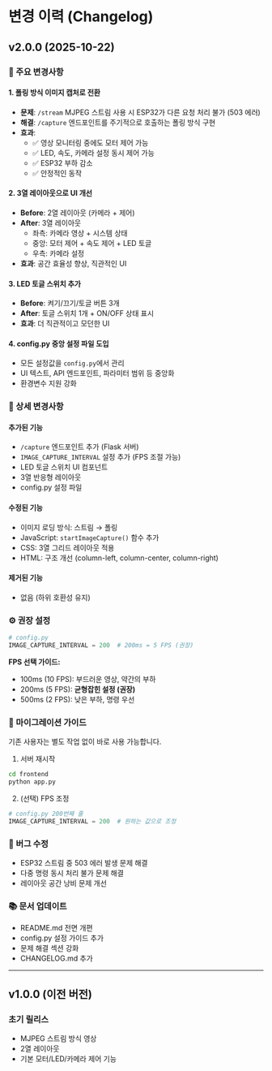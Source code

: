 # 변경 이력 (Changelog)

## v2.0.0 (2025-10-22)

### 🎉 주요 변경사항

#### 1. 폴링 방식 이미지 캡처로 전환
- **문제**: `/stream` MJPEG 스트림 사용 시 ESP32가 다른 요청 처리 불가 (503 에러)
- **해결**: `/capture` 엔드포인트를 주기적으로 호출하는 폴링 방식 구현
- **효과**:
  - ✅ 영상 모니터링 중에도 모터 제어 가능
  - ✅ LED, 속도, 카메라 설정 동시 제어 가능
  - ✅ ESP32 부하 감소
  - ✅ 안정적인 동작

#### 2. 3열 레이아웃으로 UI 개선
- **Before**: 2열 레이아웃 (카메라 + 제어)
- **After**: 3열 레이아웃
  - 좌측: 카메라 영상 + 시스템 상태
  - 중앙: 모터 제어 + 속도 제어 + LED 토글
  - 우측: 카메라 설정
- **효과**: 공간 효율성 향상, 직관적인 UI

#### 3. LED 토글 스위치 추가
- **Before**: 켜기/끄기/토글 버튼 3개
- **After**: 토글 스위치 1개 + ON/OFF 상태 표시
- **효과**: 더 직관적이고 모던한 UI

#### 4. config.py 중앙 설정 파일 도입
- 모든 설정값을 `config.py`에서 관리
- UI 텍스트, API 엔드포인트, 파라미터 범위 등 중앙화
- 환경변수 지원 강화

### 📝 상세 변경사항

#### 추가된 기능
- `/capture` 엔드포인트 추가 (Flask 서버)
- `IMAGE_CAPTURE_INTERVAL` 설정 추가 (FPS 조절 가능)
- LED 토글 스위치 UI 컴포넌트
- 3열 반응형 레이아웃
- config.py 설정 파일

#### 수정된 기능
- 이미지 로딩 방식: 스트림 → 폴링
- JavaScript: `startImageCapture()` 함수 추가
- CSS: 3열 그리드 레이아웃 적용
- HTML: 구조 개선 (column-left, column-center, column-right)

#### 제거된 기능
- 없음 (하위 호환성 유지)

### ⚙️ 권장 설정

```python
# config.py
IMAGE_CAPTURE_INTERVAL = 200  # 200ms = 5 FPS (권장)
```

**FPS 선택 가이드:**
- 100ms (10 FPS): 부드러운 영상, 약간의 부하
- 200ms (5 FPS): **균형잡힌 설정 (권장)**
- 500ms (2 FPS): 낮은 부하, 명령 우선

### 🔧 마이그레이션 가이드

기존 사용자는 별도 작업 없이 바로 사용 가능합니다.

1. 서버 재시작
```bash
cd frontend
python app.py
```

2. (선택) FPS 조정
```python
# config.py 200번째 줄
IMAGE_CAPTURE_INTERVAL = 200  # 원하는 값으로 조정
```

### 🐛 버그 수정
- ESP32 스트림 중 503 에러 발생 문제 해결
- 다중 명령 동시 처리 불가 문제 해결
- 레이아웃 공간 낭비 문제 개선

### 📚 문서 업데이트
- README.md 전면 개편
- config.py 설정 가이드 추가
- 문제 해결 섹션 강화
- CHANGELOG.md 추가

---

## v1.0.0 (이전 버전)

### 초기 릴리스
- MJPEG 스트림 방식 영상
- 2열 레이아웃
- 기본 모터/LED/카메라 제어 기능

